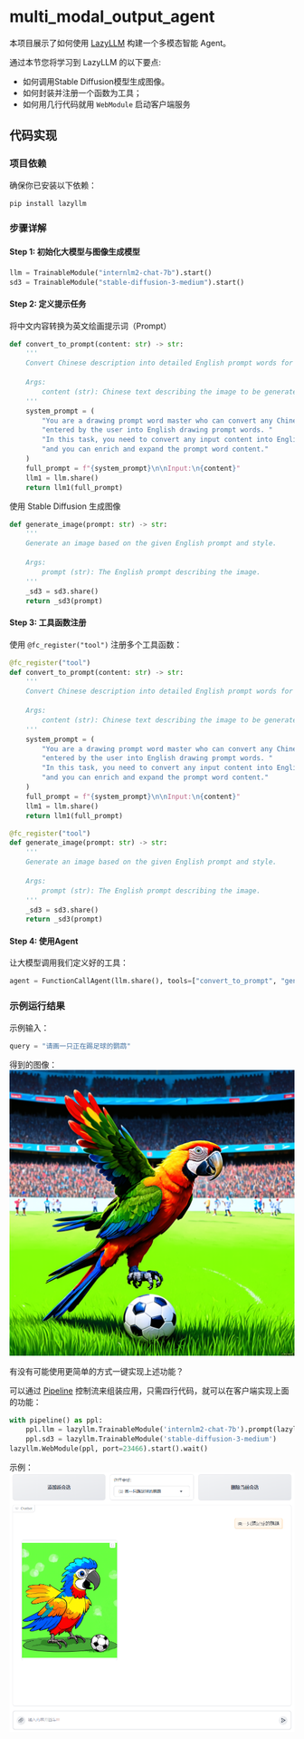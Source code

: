 # multi_modal_output_agent

本项目展示了如何使用 [LazyLLM](https://github.com/LazyAGI/LazyLLM) 构建一个多模态智能 Agent。

通过本节您将学习到 LazyLLM 的以下要点:

- 如何调用Stable Diffusion模型生成图像。
- 如何封装并注册一个函数为工具；
- 如何用几行代码就用 `WebModule` 启动客户端服务

## 代码实现

### 项目依赖

确保你已安装以下依赖：

```bash
pip install lazyllm
```

### 步骤详解

#### Step 1: 初始化大模型与图像生成模型

```python
llm = TrainableModule("internlm2-chat-7b").start()
sd3 = TrainableModule("stable-diffusion-3-medium").start()
```

#### Step 2: 定义提示任务

将中文内容转换为英文绘画提示词（Prompt）

```python
def convert_to_prompt(content: str) -> str:
    '''
    Convert Chinese description into detailed English prompt words for image generation.

    Args:
        content (str): Chinese text describing the image to be generated.
    '''
    system_prompt = (
        "You are a drawing prompt word master who can convert any Chinese content "
        "entered by the user into English drawing prompt words. "
        "In this task, you need to convert any input content into English drawing prompt words, "
        "and you can enrich and expand the prompt word content."
    )
    full_prompt = f"{system_prompt}\n\nInput:\n{content}"
    llm1 = llm.share()
    return llm1(full_prompt)
```

使用 Stable Diffusion 生成图像

```python
def generate_image(prompt: str) -> str:
    '''
    Generate an image based on the given English prompt and style.

    Args:
        prompt (str): The English prompt describing the image.
    '''
    _sd3 = sd3.share()
    return _sd3(prompt)
```


#### Step 3: 工具函数注册

使用 `@fc_register("tool")` 注册多个工具函数：

```python
@fc_register("tool")
def convert_to_prompt(content: str) -> str:
    '''
    Convert Chinese description into detailed English prompt words for image generation.

    Args:
        content (str): Chinese text describing the image to be generated.
    '''
    system_prompt = (
        "You are a drawing prompt word master who can convert any Chinese content "
        "entered by the user into English drawing prompt words. "
        "In this task, you need to convert any input content into English drawing prompt words, "
        "and you can enrich and expand the prompt word content."
    )
    full_prompt = f"{system_prompt}\n\nInput:\n{content}"
    llm1 = llm.share()
    return llm1(full_prompt)
```

```python
@fc_register("tool")
def generate_image(prompt: str) -> str:
    '''
    Generate an image based on the given English prompt and style.

    Args:
        prompt (str): The English prompt describing the image.
    '''
    _sd3 = sd3.share()
    return _sd3(prompt)
```

#### Step 4: 使用Agent

让大模型调用我们定义好的工具：

```python
agent = FunctionCallAgent(llm.share(), tools=["convert_to_prompt", "generate_image"])
```

### 示例运行结果

示例输入：

```python
query = "请画一只正在踢足球的鹦鹉"
```

得到的图像：
![API Agent Demo](../../assets/agent_sd_demo1.png)

有没有可能使用更简单的方式一键实现上述功能？

可以通过 [Pipeline](https://docs.lazyllm.ai/zh-cn/latest/API%20Reference/flow/#lazyllm.flow.Pipeline) 控制流来组装应用，只需四行代码，就可以在客户端实现上面的功能：

```python
with pipeline() as ppl:
    ppl.llm = lazyllm.TrainableModule('internlm2-chat-7b').prompt(lazyllm.ChatPrompter(prompt))
    ppl.sd3 = lazyllm.TrainableModule('stable-diffusion-3-medium')
lazyllm.WebModule(ppl, port=23466).start().wait()
```

示例：
![API Agent Demo2](../../assets/agent_sd_demo2.png)
